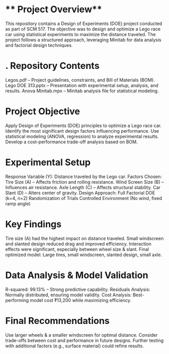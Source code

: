 # ** Project Overview**


This repository contains a Design of Experiments (DOE) project conducted as part of SCM 517. The objective was to design and optimize a Lego race car using statistical experiments to maximize the distance traveled. The project follows a structured approach, leveraging Minitab for data analysis and factorial design techniques.

# **. Repository Contents**


Legos.pdf – Project guidelines, constraints, and Bill of Materials (BOM).
Lego DOE 313.pptx – Presentation with experimental setup, analysis, and results.
Anova Minitab.mpx – Minitab analysis file for statistical modeling.

# **Project Objective**


Apply Design of Experiments (DOE) principles to optimize a Lego race car.
Identify the most significant design factors influencing performance.
Use statistical modeling (ANOVA, regression) to analyze experimental results.
Develop a cost-performance trade-off analysis based on BOM.

# **Experimental Setup**


Response Variable (Y): Distance traveled by the Lego car.
Factors Chosen:
Tire Size (A) – Affects friction and rolling resistance.
Wind Screen Size (B) – Influences air resistance.
Axle Length (C) – Affects structural stability.
Car Slant (D) – Alters center of gravity.
Design Approach:
Full Factorial DOE (k=4, n=2)
Randomization of Trials
Controlled Environment (No wind, fixed ramp angle)


# **Key Findings**


Tire size (A) had the highest impact on distance traveled.
Small windscreen and slanted design reduced drag and improved efficiency.
Interaction effects were significant, especially between wheel size & slant.
Final optimized model: Large tires, small windscreen, slanted design, small axle.


# **Data Analysis & Model Validation**


R-squared: 99.13% – Strong predictive capability.
Residuals Analysis: Normally distributed, ensuring model validity.
Cost Analysis: Best-performing model cost ₹13,200 while maximizing efficiency.


# **Final Recommendations**


Use larger wheels & a smaller windscreen for optimal distance.
Consider trade-offs between cost and performance in future designs.
Further testing with additional factors (e.g., surface material) could refine results.
